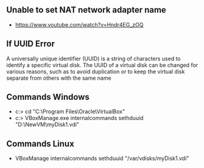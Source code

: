 
## Unable to set NAT network adapter name 

* https://www.youtube.com/watch?v=Hndr4EG_zOQ


## If UUID Error

A universally unique identifier (UUID) is a string of characters used to identify a specific virtual disk. 
The UUID of a virtual disk can be changed for various reasons, such as to avoid duplication or to keep the virtual disk separate from others with the same name

## Commands Windows

* c:\> cd "C:\Program Files\Oracle\VirtualBox\"
* c:\> VBoxManage.exe internalcommands sethduuid "D:\NewVM\myDisk1.vdi"

## Commands Linux

* VBoxManage internalcommands sethduuid "/var/vdisks/myDisk1.vdi"
